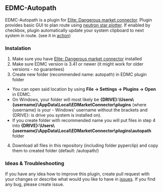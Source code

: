 ## EDMC-Autopath
EDMC-Autopath is a plugin for [Elite: Dangerous market connector](https://github.com/Marginal/EDMarketConnector). Plugin provides basic GUI to plan route using [neutron star plotter](https://www.spansh.co.uk/plotter/). If enabled by checkbox, plugin automatically update your system clipboard to next system in route. (see it in [action](https://www.youtube.com/watch?v=UDEgrHiYK24))

### Instalation
1. Make sure you have [Elite: Dangerous market connector](https://github.com/Marginal/EDMarketConnector) installed
2. Make sure EDMC version is 3.41 or newer (it might work for older versions - no guarantees)
3. Create new folder (recommended name: autopath) in EDMC plugin folder
- You can open said location by using __File -> Settings -> Plugins -> Open__ in EDMC.
- On Windows, your folder will most likely be __{DRIVE}:\Users\\{username}\AppData\Local\EDMarketConnector\plugins__ (where {username} is your - Windows' username without the brackets and {DRIVE}: is drive you system is installed on).
- If you create folder with recommended name you will put files in step 4 into __{DRIVE}:\Users\\{username}\AppData\Local\EDMarketConnector\plugins\autopath__ folder 
4. Download all files in this repository (including folder pyperclip) and copy them to created folder (default: <edmc plugin folder>/autopath/)

### Ideas & Troubleshooting
If you have any idea how to improve this plugin, create pull request with your changes or describe what would you like to have in [issues](https://github.com/Sognus/EDMC-Autopath/issues). If you find any bug, please create issue.

